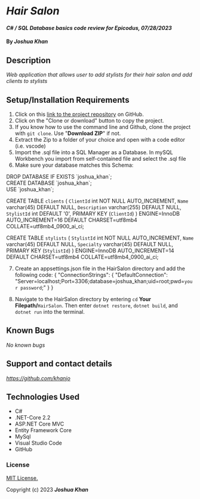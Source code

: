 # _Hair Salon_

#### _C# / SQL Database basics code review for Epicodus, 07/28/2023_

#### By _**Joshua Khan**_

## Description

_Web application that allows user to add stylists for their hair salon and add clients to stylists_

## Setup/Installation Requirements

  1. Click on this [link to the project repository](https://github.com/Khanjo/Hair-Salon.git) on GitHub.  
  2. Click on the "Clone or download" button to copy the project.     
  3. If you know how to use the command line and Github, clone the project with `git clone`. Use "**Download ZIP**" if not.
  4. Extract the Zip to a folder of your choice and open with a code editor (i.e. vscode)
  5. Import the .sql file into a SQL Manager as a Database. In mySQL Workbench you import from self-contained file and select the .sql file
  6. Make sure your database matches this Schema:  

  DROP DATABASE IF EXISTS \`joshua_khan\`;  
  CREATE DATABASE \`joshua_khan\`;  
  USE \`joshua_khan\`;  

  CREATE TABLE `clients` (
  `ClientId` int NOT NULL AUTO_INCREMENT,
  `Name` varchar(45) DEFAULT NULL,
  `Description` varchar(255) DEFAULT NULL,
  `StylistId` int DEFAULT '0',
  PRIMARY KEY (`ClientId`)
) ENGINE=InnoDB AUTO_INCREMENT=16 DEFAULT CHARSET=utf8mb4 COLLATE=utf8mb4_0900_ai_ci;

  CREATE TABLE `stylists` (
  `StylistId` int NOT NULL AUTO_INCREMENT,
  `Name` varchar(45) DEFAULT NULL,
  `Specialty` varchar(45) DEFAULT NULL,
  PRIMARY KEY (`StylistId`)
) ENGINE=InnoDB AUTO_INCREMENT=14 DEFAULT CHARSET=utf8mb4 COLLATE=utf8mb4_0900_ai_ci;

  7. Create an appsettings.json file in the HairSalon directory and add the following code:
  {
    "ConnectionStrings": {
        "DefaultConnection": "Server=localhost;Port=3306;database=joshua_khan;uid=root;pwd=`your password`;"
    }
  }

  8. Navigate to the HairSalon directory by entering `cd` **Your Filepath/**`HairSalon`. Then enter `dotnet restore`, `dotnet build`, and `dotnet run` into the terminal.

## Known Bugs

_No known bugs_

## Support and contact details

_https://github.com/khanjo_

## Technologies Used

* C#
* .NET-Core 2.2
* ASP.NET Core MVC
* Entity Framework Core
* MySql
* Visual Studio Code
* GitHub

### License

[MIT License.](https://opensource.org/license/mit/)

Copyright (c) 2023 **_Joshua Khan_**